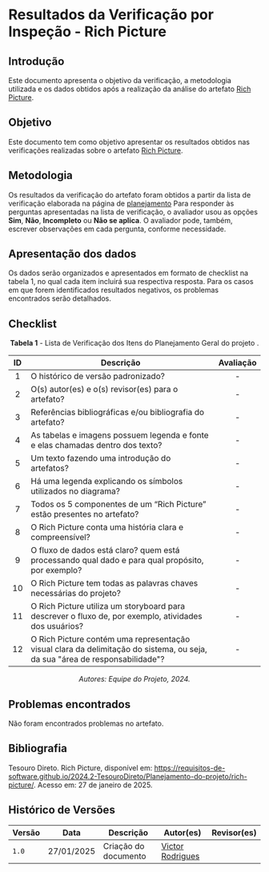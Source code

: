# Resultados da Verificação por Inspeção - Rich Picture

## Introdução

Este documento apresenta o objetivo da verificação, a metodologia utilizada e os dados obtidos após a realização da análise do artefato [Rich Picture](../../../Planejamento-do-projeto/rich-picture.md).

## Objetivo

Este documento tem como objetivo apresentar os resultados obtidos nas verificações realizadas sobre o artefato [Rich Picture](../../../Planejamento-do-projeto/rich-picture.md).

## Metodologia

Os resultados da verificação do artefato foram obtidos a partir da lista de verificação elaborada na página de [planejamento](../entrega1/planej2-e1.md) Para responder às perguntas apresentadas na lista de verificação, o avaliador usou as opções **Sim**, **Não**, **Incompleto** ou **Não se aplica**. O avaliador pode, também, escrever observações em cada pergunta, conforme necessidade.

## Apresentação dos dados

Os dados serão organizados e apresentados em formato de checklist na tabela 1, no qual cada item incluirá sua respectiva resposta. Para os casos em que forem identificados resultados negativos, os problemas encontrados serão detalhados.

## Checklist

<center>

**Tabela 1** - Lista de Verificação dos Itens do Planejamento Geral do projeto .

|        ID        | Descrição                                                                                                           | Avaliação  |
| :--------------: | ------------------------------------------------------------------------------------------------------------------- | :--------: | 
| 1 | O histórico de versão padronizado? | - |
| 2 | O(s) autor(es) e o(s) revisor(es) para o artefato? | - |
| 3 | Referências bibliográficas e/ou bibliografia do artefato? | - |
| 4 | As tabelas e imagens possuem legenda e fonte e elas chamadas dentro dos texto? | - |
| 5 | Um texto fazendo uma introdução do artefatos? | - |
| 6 | Há uma legenda explicando os símbolos utilizados no diagrama? | - | 
| 7 | Todos os 5 componentes de um “Rich Picture” estão presentes no artefato? | - | 
| 8 | O Rich Picture conta uma história clara e compreensível? | - | 
| 9 | O fluxo de dados está claro? quem está processando qual dado e para qual propósito, por exemplo? | - |
| 10 | O Rich Picture tem todas as palavras chaves necessárias do projeto? | - |
| 11 | O Rich Picture utiliza um storyboard para descrever o fluxo de, por exemplo, atividades dos usuários?  | - |
| 12 | O Rich Picture contém uma representação visual clara da delimitação do sistema, ou seja, da sua "área de responsabilidade"?  | - |

_Autores: Equipe do Projeto, 2024._

</center>

## Problemas encontrados

Não foram encontrados problemas no artefato.

## Bibliografia

Tesouro Direto. Rich Picture, disponível em: https://requisitos-de-software.github.io/2024.2-TesouroDireto/Planejamento-do-projeto/rich-picture/. Acesso em: 27 de janeiro de 2025.


## Histórico de Versões

| Versão  | Data | Descrição | Autor(es) | Revisor(es) |
| -------- | ------ | ------ | ---------- | ---------- |
| `1.0` | 27/01/2025 | Criação do documento  | [Victor Rodrigues](https://github.com/ViictorHugoo) |  |
